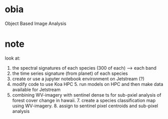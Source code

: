# obia
Object Based Image Analysis


# note
look at: 
1. the spectral signatures of each species (300 of each) --> each band
2. the time series signature (from planet) of each species 
3. create or use a jupyter notebook environment on Jetstream (?)
4. modify code to use Koa HPC
   5. run models on HPC and then make data available for Jetstream
6. combining WV-imagery with sentinel dense ts for sub-pxiel analysis of forest cover change in hawaii.
   7. create a species classification map using WV-imagery.
   8. assign to sentinel pixel centroids and sub-pixel analysis